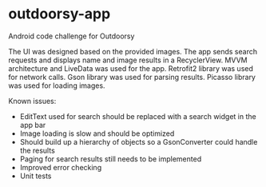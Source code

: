 # outdoorsy-app
Android code challenge for Outdoorsy

The UI was designed based on the provided images. 
The app sends search requests and displays name and image results in a RecyclerView.
MVVM architecture and LiveData was used for the app.
Retrofit2 library was used for network calls.
Gson library was used for parsing results.
Picasso library was used for loading images.

Known issues:
 - EditText used for search should be replaced with a search widget in the app bar
 - Image loading is slow and should be optimized
 - Should build up a hierarchy of objects so a GsonConverter could handle the results
 - Paging for search results still needs to be implemented
 - Improved error checking
 - Unit tests
